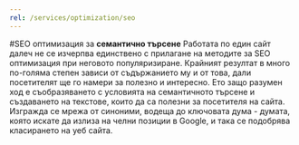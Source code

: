 ```yaml
---
rel: /services/optimization/seo
---
```

#SEO оптимизация за **семантично търсене**
Работата по един сайт далеч не се изчерпва единствено с прилагане на методите за SEO оптимизация при неговото популяризиране. Крайният резултат в много по-голяма степен зависи от съдържанието му и от това, дали посетителят ще го намери за полезно и интересно. Ето защо разумен ход е съобразяването с условията на семантичното търсене и създаването на текстове, които да са полезни за посетителя на сайта. Изгражда се мрежа от синоними, водеща до ключовата дума - думата, която искате да излиза на челни позиции в Google, и така се подобрява класирането на уеб сайта.
